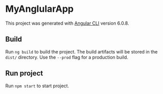 # MyAnglularApp

This project was generated with [Angular CLI](https://github.com/angular/angular-cli) version 6.0.8.

## Build

Run `ng build` to build the project. The build artifacts will be stored in the `dist/` directory. Use the `--prod` flag for a production build.

## Run project

Run `npm start` to start project.
